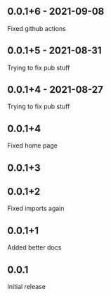 ## 0.0.1+6 - 2021-09-08
Fixed github actions

## 0.0.1+5 - 2021-08-31
Trying to fix pub stuff

## 0.0.1+4 - 2021-08-27
Trying to fix pub stuff

## 0.0.1+4
Fixed home page

## 0.0.1+3

## 0.0.1+2
Fixed imports again

## 0.0.1+1
Added better docs

## 0.0.1
Initial release
